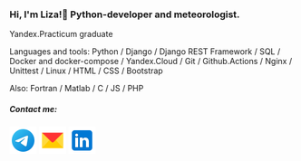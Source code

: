 ### Hi, I'm Liza!👋 Python-developer and meteorologist.
Yandex.Practicum graduate

Languages and tools: Python / Django / Django REST Framework / SQL / Docker and docker-compose / Yandex.Cloud / Git / Github.Actions / Nginx / Unittest / Linux / HTML / CSS / Bootstrap

Also: Fortran / Matlab / C / JS / PHP

##### Contact me:
[<img src="./svg/telegram.svg" width="48px" height="48px">](https://t.me/DrukYul)
[<img src="./svg/mail.svg" width="48px" height="48px">](mailto:liza@eandrosova.ru)
[<img src="./svg/linkedin.svg" width="48px" height="48px">](https://www.linkedin.com/in/elizaveta-androsova/)

<!--
**photometer/photometer** is a ✨ _special_ ✨ repository because its `README.md` (this file) appears on your GitHub profile.

Here are some ideas to get you started:

- 🔭 I’m currently working on ...
- 🌱 I’m currently learning ...
- 👯 I’m looking to collaborate on ...
- 🤔 I’m looking for help with ...
- 💬 Ask me about ...
- 📫 How to reach me: ...
- 😄 Pronouns: ...
- ⚡ Fun fact: ...
-->
